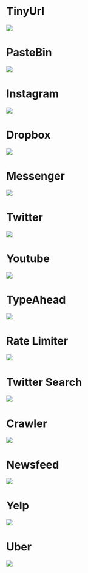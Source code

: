 # TinyUrl
<img src="./tiny_url.svg">

# PasteBin
<img src="./pastebin.svg">

# Instagram
<img src="./instagram.svg">

# Dropbox
<img src="./dropbox.svg">

# Messenger
<img src="./messenger.svg">

# Twitter
<img src="./twitter.svg">

# Youtube
<img src="./youtube.svg">

# TypeAhead
<img src="./typeahead.svg">

# Rate Limiter
<img src="./rate_limiter.svg">

# Twitter Search
<img src="./twitter.svg">

# Crawler
<img src="./web_crawler.svg">

# Newsfeed
<img src="./newsfeed.svg">

# Yelp
<img src="./yelp.svg">

# Uber
<img src="./uber.svg">
